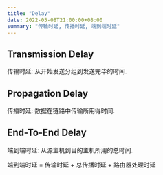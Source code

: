 ```yaml
---
title: "Delay"
date: 2022-05-08T21:00:00+08:00
summary: "传输时延, 传播时延, 端到端时延"
---
```


## Transmission Delay

传输时延: 从开始发送分组到发送完毕的时间.

## Propagation Delay

传播时延: 数据在链路中传输所用得时间.

## End-To-End Delay

端到端时延: 从源主机到目的主机所用的总时间.

端到端时延 = 传输时延 + 总传播时延 + 路由器处理时延
